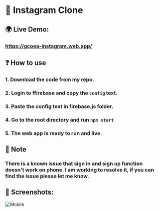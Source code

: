 # 🧡 Instagram Clone
## 🌍 Live Demo:
### https://gcoea-instagram.web.app/
## ❓ How to use
### 1. Download the code from my repo.
### 2. Login to ffirebase and copy the `config` text.
### 3. Paste the config text in firebase.js folder.
### 4. Go to the root directory and run `npm start`
### 5. The web app is ready to run and live.
## 🔧 Note
### There is a known issue that sign in and sign up function doesn't work on phone. I am working to resolve it, if you can find the issue please let me know.
## 📱 Screenshots:
![Mobile](https://lh3.googleusercontent.com/-C2OCNwEiBlQ/YVAVrlDUNmI/AAAAAAAAAOA/klSfeQdslb45GvcAUswqIxZ3RUPmRfKCACLcBGAsYHQ/w167-h320/gcoea-instagram.web.app_%2528Moto%2BG4%2529.png)

